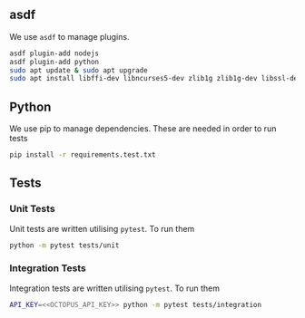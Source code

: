 

## asdf

We use `asdf` to manage plugins. 

```bash
asdf plugin-add nodejs
asdf plugin-add python
sudo apt update & sudo apt upgrade
sudo apt install libffi-dev libncurses5-dev zlib1g zlib1g-dev libssl-dev libreadline-dev libbz2-dev libsqlite3-dev liblzma-dev
```

## Python

We use pip to manage dependencies. These are needed in order to run tests

```bash
pip install -r requirements.test.txt
```

## Tests

### Unit Tests

Unit tests are written utilising `pytest`. To run them

```bash
python -m pytest tests/unit
```

### Integration Tests

Integration tests are written utilising `pytest`. To run them

```bash
API_KEY=<<OCTOPUS_API_KEY>> python -m pytest tests/integration
```
